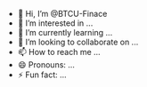 - 👋 Hi, I’m @BTCU-Finace
- 👀 I’m interested in ...
- 🌱 I’m currently learning ...
- 💞️ I’m looking to collaborate on ...
- 📫 How to reach me ...
- 😄 Pronouns: ...
- ⚡ Fun fact: ...

<!---
BTCU-Finace/BTCU-Finace is a ✨ special ✨ repository because its `README.md` (this file) appears on your GitHub profile.
You can click the Preview link to take a look at your changes.
--->
